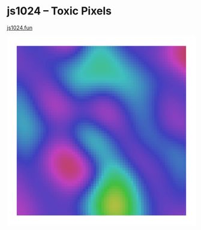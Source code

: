 # js1024 – Toxic Pixels

[js1024.fun](https://js1024.fun/)

![preview](https://github.com/sklizkov/js1024-ToxicPixels/raw/main/preview_big.png)

